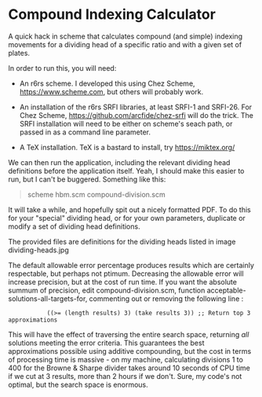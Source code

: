 # Compound Indexing Calculator #

A quick hack in scheme that calculates compound (and simple) indexing movements for a dividing head of a specific ratio and with a given set of plates.

In order to run this, you will need:

- An r6rs scheme.  I developed this using Chez Scheme, https://www.scheme.com, but others will probably work.
- An installation of the r6rs SRFI libraries, at least SRFI-1 and SRFI-26.  For Chez Scheme, https://github.com/arcfide/chez-srfi will do the trick.  The SRFI installation will need to be either on scheme's seach path, or passed in as a command line parameter.

- A TeX installation.  TeX is a bastard to install, try https://miktex.org/

We can then run the application, including the relevant dividing head definitions before the application itself.  Yeah, I should make this easier to run, but I can't be buggered.  Something like this:

> scheme hbm.scm compound-division.scm

It will take a while, and hopefully spit out a nicely formatted PDF.  To do this for your "special" dividing head, or for your own parameters, duplicate or modify a set of dividing head definitions.

The provided files are definitions for the dividing heads listed in image dividing-heads.jpg

The default allowable error percentage produces results which are certainly respectable, but perhaps not ptimum.  Decreasing the allowable error will increase precision, but at the cost of run time.  If you want the absolute summum of precision, edit compound-division.scm, function acceptable-solutions-all-targets-for, commenting out or removing the following line : 

               ((>= (length results) 3) (take results 3)) ;; Return top 3 approximations

This will have the effect of traversing the entire search space, returning *all* solutions meeting the error criteria.  This guarantees the best approximations possible using additive compounding, but the cost in terms of processing time is massive - on my machine, calculating divisions 1 to 400 for the Browne & Sharpe divider takes around 10 seconds of CPU time if we cut at 3 results, more than 2 hours if we don't.  Sure, my code's not optimal, but the search space is enormous.
